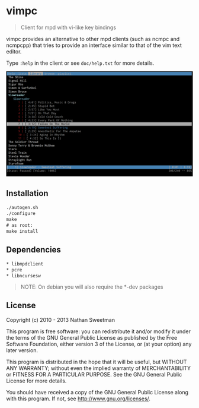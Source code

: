 # vimpc
> Client for mpd with vi-like key bindings

vimpc provides an alternative to other mpd clients (such as ncmpc and ncmpcpp) that tries to provide an interface similar to that of the vim text editor.

Type `:help` in the client or see `doc/help.txt` for more details.

![Screenshot](/doc/screenshot.png "Screenshot")

## Installation

    ./autogen.sh
    ./configure
    make
    # as root:
    make install

## Dependencies
    * libmpdclient
    * pcre
    * libncursesw

> NOTE: On debian you will also require the *-dev packages

## License

Copyright (c) 2010 - 2013 Nathan Sweetman

This program is free software: you can redistribute it and/or modify
it under the terms of the GNU General Public License as published by
the Free Software Foundation, either version 3 of the License, or
(at your option) any later version.

This program is distributed in the hope that it will be useful,
but WITHOUT ANY WARRANTY; without even the implied warranty of
MERCHANTABILITY or FITNESS FOR A PARTICULAR PURPOSE.  See the
GNU General Public License for more details.

You should have received a copy of the GNU General Public License
along with this program.  If not, see <http://www.gnu.org/licenses/>.
